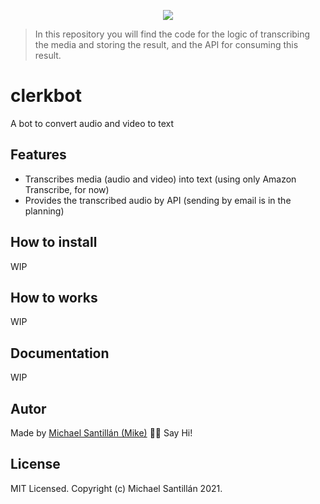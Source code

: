 <p align="center">
  <img src="./clerkbot.png" />
</p>

> In this repository you will find the code for the logic of transcribing the media and storing the result, and the API for consuming this result.
# clerkbot

A bot to convert audio and video to text

## Features
- Transcribes media (audio and video) into text (using only Amazon Transcribe, for now)
- Provides the transcribed audio by API (sending by email is in the planning)

## How to install
WIP

## How to works
WIP

## Documentation
WIP

## Autor

Made by [Michael Santillán (Mike)](https://michaelsantillan.com/) 👋🏽 Say Hi!

## License

MIT Licensed. Copyright (c) Michael Santillán 2021.
